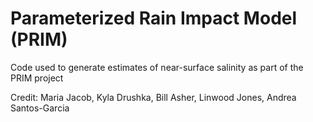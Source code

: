 # Parameterized Rain Impact Model (PRIM)

Code used to generate estimates of near-surface salinity as part of the PRIM project

Credit: Maria Jacob, Kyla Drushka, Bill Asher, Linwood Jones, Andrea Santos-Garcia
